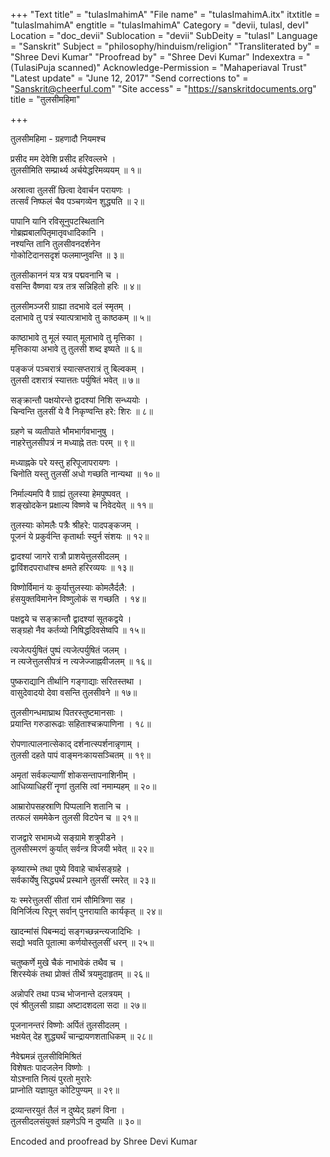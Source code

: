 +++
"Text title" = "tulasImahimA"
"File name" = "tulasImahimA.itx"
itxtitle = "tulasImahimA"
engtitle = "tulasImahimA"
Category = "devii, tulasI, devI"
Location = "doc_devii"
Sublocation = "devii"
SubDeity = "tulasI"
Language = "Sanskrit"
Subject = "philosophy/hinduism/religion"
"Transliterated by" = "Shree Devi Kumar"
"Proofread by" = "Shree Devi Kumar"
Indexextra = "(TulasiPuja scanned)"
Acknowledge-Permission = "Mahaperiaval Trust"
"Latest update" = "June 12, 2017"
"Send corrections to" = "Sanskrit@cheerful.com"
"Site access" = "https://sanskritdocuments.org"
title = "तुलसीमहिमा"

+++
  
 तुलसीमहिमा - ग्रहणादौ नियमश्च   
  
प्रसीद मम देवेशि प्रसीद हरिवल्लभे ।  
तुलसीमिति सम्प्रार्थ्य अर्चयेद्धरिमव्ययम् ॥ १॥  
  
अस्रात्वा तुलसीं छित्वा देवार्चन परायणः ।  
तत्सर्वं निष्फलं चैव पञ्चगव्येन शुद्ध्यति ॥ २॥  
  
पापानि यानि रविसूनुपटस्थितानि  
गोब्रह्मबालपितृमातृवधादिकानि ।  
नश्यन्ति तानि तुलसीवनदर्शनेन  
गोकोटिदानसदृशं फलमाप्नुवन्ति ॥ ३॥  
  
तुलसीकाननं यत्र यत्र पद्मवनानि च ।  
वसन्ति वैष्णवा यत्र तत्र सन्निहितो हरिः ॥ ४॥  
  
तुलसीमञ्जरी ग्राह्या तदभावे दलं स्मृतम् ।  
दलाभावे तु पत्रं स्यात्पत्राभावे तु काष्ठकम् ॥ ५॥  
  
काष्ठाभावे तु मूलं स्यात् मूलाभावे तु मृत्तिका ।  
मृत्तिकाया अभावे तु तुलसी शब्द इष्यते ॥ ६॥  
  
पङ्कजं पञ्चरात्रं स्यात्सप्तरात्रं तु बिल्वकम् ।  
तुलसी दशरात्रं स्यात्ततः पर्युषितं भवेत् ॥ ७॥  
  
सङ्क्रान्तौ पक्षयोरन्ते द्वादश्यां निशि सन्ध्ययोः ।  
चिन्वन्ति तुलसीं ये वै निकृण्वन्ति हरे: शिरः ॥ ८॥  
  
ग्रहणे च व्यतीपाते भौमभार्गवभानुषु ।  
नाहरेत्तुलसीपत्रं न मध्याह्ने ततः परम् ॥ ९॥  
  
मध्याह्नके परे यस्तु हरिपूजापरायणः ।  
चिनोति यस्तु तुलसीं अधो गच्छति नान्यथा ॥ १०॥  
  
निर्माल्यमपि वै ग्राह्यं तुलस्या हेमपुष्पवत् ।  
शङ्खोदकेन प्रक्षाल्य विष्णवे च निवेदयेत् ॥ ११॥  
  
तुलस्याः कोमलैः पत्रैः श्रीहरे: पादपङ्कजम् ।  
पूजनं ये प्रकुर्वन्ति कृतार्थाः स्युर्न संशयः ॥ १२॥  
  
द्वादश्यां जागरे रात्रौ प्राशयेत्तुलसीदलम् ।  
द्वाविंशदपराधांश्च क्षमते हरिरव्ययः ॥ १३॥  
  
विष्णोर्विमानं यः कुर्यात्तुलस्याः कोमलैर्दलै: ।  
हंसयुक्तविमानेन विष्णुलोकं स गच्छति । १४॥  
  
पक्षद्वये च सङ्क्रान्तौ द्वादश्यां सूतकद्वये ।  
सङ्ग्रहो नैव कर्तव्यो निषिद्धदिवसेष्वपि ॥ १५॥  
  
त्यजेत्पर्युषितं पुष्पं त्यजेत्पर्युषितं जलम् ।  
न त्यजेत्तुलसीपत्रं न त्यजेज्जाह्नवीजलम् ॥ १६॥  
  
पुष्कराद्यानि तीर्थानि गङ्गाद्याः सरितस्तथा ।  
वासुदेवादयो देवा वसन्ति तुलसीवने ॥ १७॥  
  
तुलसीगन्धमाघ्राथ पितरस्तुष्टमानसाः ।  
प्रयान्ति गरुडारूढाः सहिताश्चक्रपाणिना । १८॥  
  
रोपणात्पालनात्सेकाद् दर्शनात्स्पर्शनान्नृणाम् ।  
तुलसी दहते पापं वाङ्मनःकायसञ्चितम् ॥ १९॥  
  
अमृतां सर्वकल्याणीं शोकसन्तापनाशिनीम् ।  
आधिव्याधिहरीं नॄणां तुलसि त्वां नमाम्यहम् ॥ २०॥  
  
आम्रारोपसहस्राणि पिप्पलानि शतानि च ।  
तत्फलं सममेकेन तुलसी विटपेन च ॥ २१॥  
  
राजद्वारे सभामध्ये सङ्ग्रामे शत्रुपीडने ।  
तुलसीस्मरणं कुर्यात् सर्वन्त्र विजयी भवेत् ॥ २२॥  
  
कृष्यारम्भे तथा पुष्ये विवाहे चार्थसङ्ग्रहे ।  
सर्वकार्येषु सिद्ध्यर्थं प्रस्थाने तुलसीं स्मरेत् ॥ २३॥  
  
यः स्मरेत्तुलसीं सीतां रामं सौमित्रिणा सह ।  
विनिर्जित्य रिपून् सर्वान् पुनरायाति कार्यकृत् ॥ २४॥  
  
खादन्मांसं पिबन्मद्यं सङ्गच्छन्नन्त्यजादिभिः ।  
सद्यो भवति पूतात्मा कर्णयोस्तुलसीं धरन् ॥ २५॥  
  
चतुष्कर्णे मुखे चैकं नाभावेकं तथैव च ।  
शिरस्येकं तथा प्रोक्तं तीर्थे त्रयमुदाहृतम् ॥ २६॥  
  
अन्नोपरि तथा पञ्च भोजनान्ते दलत्रयम् ।  
एवं श्रीतुलसी ग्राह्या अष्टादशदला सदा ॥ २७॥  
  
पूजनानन्तरं विष्णोः अर्पितं तुलसीदलम् ।  
भक्षयेत् देह शुद्ध्यर्थं चान्द्रायणशताधिकम् ॥ २८॥  
  
नैवेद्ममन्नं तुलसीविमिश्रितं  
विशेषतः पादजलेन विष्णोः ।  
योऽश्नाति नित्यं पुरतो मुरारेः  
प्राप्नोति यज्ञायुत कोटिपुण्यम् ॥ २९॥  
  
द्रव्यान्तरयुतं तैलं न दुष्येद् ग्रहणं विना ।  
तुलसीदलसंयुक्तं ग्रहणेऽपि न दुष्यति ॥ ३०॥  
  
  
Encoded and proofread by Shree Devi Kumar  
  
